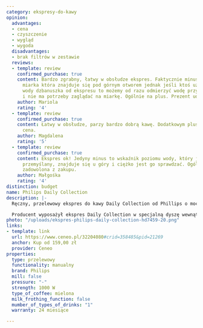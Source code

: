 ```yaml
---
category: ekspresy-do-kawy
opinion:
  advantages:
  - cena
  - czyszczenie
  - wygląd
  - wygoda
  disadvantages:
  - brak filtrów w zestawie
  reviews:
  - template: review
    confirmed_purchase: true
    content: Bardzo zgrabny, łatwy w obsłudze ekspres. Faktycznie minusem może być
      miarka która znajduje się pod górnym otworem jednak jeśli ktoś używa do nalewania
      wody dzbanuszka od ekspresu to możemy od razu odmierzyć wodę przy jego użyciu
      i nie ma potrzeby zaglądać na miarkę. Ogólnie na plus. Prezent udany
    author: Mariola
    rating: '4'
  - template: review
    confirmed_purchase: true
    content: Łatwy w obsłudze, parzy bardzo dobrą kawę. Dodatkowym plusem jest niska
      cena.
    author: Magdalena
    rating: '5'
  - template: review
    confirmed_purchase: true
    content: Ekspres ok! Jedyny minus to wskaźnik poziomu wody, który jest niezbyt
      przemyślany, znajduje się u góry i ciężko jest go sprawdzać. Ogólnie jestem
      zadowolona z zakupu.
    author: Małgośka
    rating: '4'
distinction: budget
name: Philips Daily Collection
description: |-
  Ręczny, przelewowy ekspres do kawy Daily Collection od Phillips o mocy 1000 W dzięki wbudowanemu timerowi pozwala rozkoszować się pyszną kawą zaraz po obudzeniu. Posiada funkcję automatycznego wyłączania, tłoczek Aroma twister, a także został wyposażony w technologię Drip Stop, umożliwiającą przerwanie cyklu parzenia kawy w dowolnym momencie.

  Producent wyposażył ekspres Daily Collection w specjalną dyszę wewnątrz dzbanka. Tłoczek równomiernie miesza kawę, spływającą podczas zaparzania, zapewniając jej pełnię smaku i optymalny aromat. Obudowa sprzętu została wykonana z połączenia dwóch tworzyw - metalu i plastiku, ze szklanym dzbankiem, dzięki czemu całość tworzy solidną, praktyczną i estetycznie wyglądającą konstrukcję. Dzbanek ekspresu można myć w zmywarce. Aby zaoszczędzić niepotrzebne zużycie energii, a także zapewnić bezpieczeństwo użytkownikowi, wbudowany system automatycznego wyłączania, dezaktywuje urządzenie po trzydziestu minutach od ostatniego zaparzenia kawy.
photo: "/uploads/ekspres-philips-daily-collection-hd7459-20.png"
links:
- template: link
  url: https://www.ceneo.pl/32204080#crid=358485&pid=21269
  anchor: Kup od 159,00 zł
  provider: Ceneo
properties:
  type: przelewowy
  functionality: manualny
  brand: Philips
  mill: false
  pressure: "-"
  strength: 1000 W
  type_of_coffee: mielona
  milk_frothing_function: false
  mumber_of_types_of_drinks: "1"
  warranty: 24 miesiące

---
```

